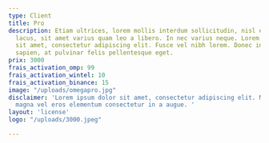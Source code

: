 ```yaml
---
type: Client
title: Pro
description: Etiam ultrices, lorem mollis interdum sollicitudin, nisl enim eleifend
  lacus, sit amet varius quam leo a libero. In nec varius neque. Lorem ipsum dolor
  sit amet, consectetur adipiscing elit. Fusce vel nibh lorem. Donec interdum aliquam
  sapien, at pulvinar felis pellentesque eget.
prix: 3000
frais_activation_omp: 99
frais_activation_wintel: 10
frais_activation_binance: 15
image: "/uploads/omegapro.jpg"
disclaimer: 'Lorem ipsum dolor sit amet, consectetur adipiscing elit. Maecenas at
  magna vel eros elementum consectetur in a augue. '
layout: 'license'
logo: "/uploads/3000.jpeg"

---
```

